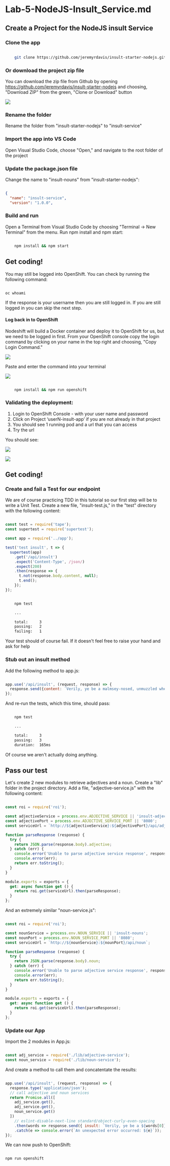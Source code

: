 # Lab-5-NodeJS-Insult_Service.md

## Create a Project for the NodeJS insult Service  

### Clone the app

```bash

    git clone https://github.com/jeremyrdavis/insult-starter-nodejs.git

```

### Or download the project zip file

You can download the zip file from Github by opening https://github.com/jeremyrdavis/insult-starter-nodejs
and choosing, "Download ZIP" from the green, "Clone or Download" button

![](./images/lab7/lab7-sb-01-download.png)  

### Rename the folder

Rename the folder from "insult-starter-nodejs" to "insult-service"

### Import the app into VS Code

Open Visual Studio Code, choose "Open," and navigate to the root folder of the project

### Update the package.json file

Change the name to "insult-nouns"  from "insult-starter-nodejs":

```json

{
  "name": "insult-service",
  "version": "1.0.0",

```

### Build and run

Open a Terminal from Visual Studio Code by choosing "Terminal -> New Terminal" from the menu.  Run npm install and npm start:

```bash

    npm install && npm start

```

## Get coding!

You may still be logged into OpenShift.  You can check by running the following command:

```bash

oc whoami

```

If the response is your username then you are still logged in.  If you are still logged in you can skip the next step.

#### Log back in to OpenShift

Nodeshift will build a Docker container and deploy it to OpenShift for us, but we need to be logged in first.  From your OpenShift console copy the login command by clicking on your name in the top right and choosing, "Copy Login Command."

![](./images/4-1/04-copy_login_command.png)  

Paste and enter the command into your terminal

![](./images/4-1/vscode-03-login.png)  


```bash

    npm install && npm run openshift

```
### Validating the deployment:  

1. Login to OpenShift Console - with your user name and password
2. Click on Project ‘userN-insult-app’ if you are not already in that project
3. You should see 1 running pod and a url that you can access
4. Try the url

You should see:

![](./images/lab3/lab-03-njs-browser_verify_locally.png)  


![](./images/4-1/06-greeting_service.png)  

## Get coding!

### Create and fail a Test for our endpoint

We are of course practicing TDD in this tutorial so our first step will be to write a Unit Test.  Create a new file, "insult-test.js," in the "test" directory with the following content:

```javascript

const test = require('tape');
const supertest = require('supertest');

const app = require('../app');

test('test insult', t => {
  supertest(app)
    .get('/api/insult')
    .expect('Content-Type', /json/)
    .expect(200)
    .then(response => {
      t.not(response.body.content, null);
      t.end();
    });
});

````

```bash

    npm test

    ...

    total:     3
    passing:   2
    failing:   1

```

Your test should of course fail.  If it doesn't feel free to raise your hand and ask for help

### Stub out an insult method

Add the following method to app.js:

```javascript

app.use('/api/insult', (request, response) => {
  response.send({content: `Verily, ye be a malmsey-nosed, unmuzzled whey-face!`});
});

```

And re-run the tests, which this time, should pass:

```bash

    npm test

    ...

    total:     3
    passing:   3
    duration:  165ms

```
Of course we aren't actually doing anything.

## Pass our test

Let's create 2 new modules to retrieve adjectives and a noun.  Create a "lib" folder in the project directory.  Add a file, "adjective-service.js" with the following content:

```javascript

const roi = require('roi');

const adjectiveService = process.env.ADJECTIVE_SERVICE || 'insult-adjectives';
const adjectivePort = process.env.ADJECTIVE_SERVICE_PORT || '8080';
const serviceUrl = `http://${adjectiveService}:${adjectivePort}/api/adjective`;

function parseResponse (response) {
  try {
    return JSON.parse(response.body).adjective;
  } catch (err) {
    console.error('Unable to parse adjective service response', response);
    console.error(err);
    return err.toString();
  }
}

module.exports = exports = {
  get: async function get () {
    return roi.get(serviceUrl).then(parseResponse);
  }
};

```

And an extremely similar "noun-service.js":

```javascript

const roi = require('roi');

const nounService = process.env.NOUN_SERVICE || 'insult-nouns';
const nounPort = process.env.NOUN_SERVICE_PORT || '8080';
const serviceUrl = `http://${nounService}:${nounPort}/api/noun`;

function parseResponse (response) {
  try {
    return JSON.parse(response.body).noun;
  } catch (err) {
    console.error('Unable to parse adjective service response', response);
    console.error(err);
    return err.toString();
  }
}

module.exports = exports = {
  get: async function get () {
    return roi.get(serviceUrl).then(parseResponse);
  }
};

```

### Update our App

Import the 2 modules in App.js:

```javascript

const adj_service = require('./lib/adjective-service');
const noun_service = require('./lib/noun-service');

```

And create a method to call them and concatentate the results:

```javascript

app.use('/api/insult', (request, response) => {
  response.type('application/json');
  // call adjective and noun services
  return Promise.all([
    adj_service.get(),
    adj_service.get(),
    noun_service.get()
  ])
    // eslint-disable-next-line standard/object-curly-even-spacing
    .then(words => response.send({ insult: `Verily, ye be a ${words[0]}, ${words[1]} ${words[2]}!` }))
    .catch(e => console.error(`An unexpected error occurred: ${e}`));
});

```

We can now push to OpenShift:

```bash

npm run openshift

```